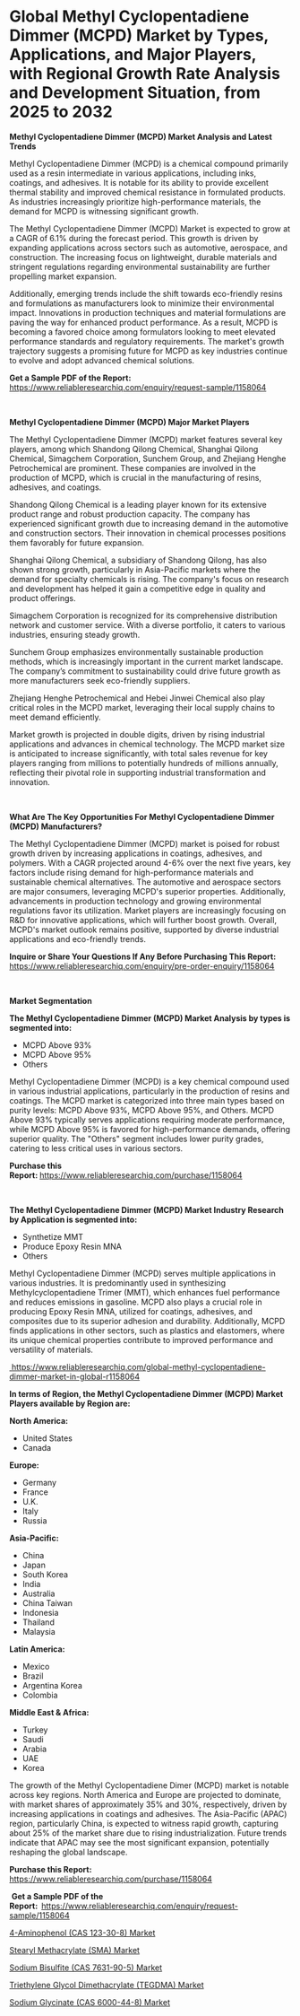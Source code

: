 <p><h1>Global Methyl Cyclopentadiene Dimmer (MCPD) Market by Types, Applications, and Major Players, with Regional Growth Rate Analysis and Development Situation, from 2025 to 2032</h1></p><p><strong>Methyl Cyclopentadiene Dimmer (MCPD) Market Analysis and Latest Trends</strong></p>
<p><p>Methyl Cyclopentadiene Dimmer (MCPD) is a chemical compound primarily used as a resin intermediate in various applications, including inks, coatings, and adhesives. It is notable for its ability to provide excellent thermal stability and improved chemical resistance in formulated products. As industries increasingly prioritize high-performance materials, the demand for MCPD is witnessing significant growth.</p><p>The Methyl Cyclopentadiene Dimmer (MCPD) Market is expected to grow at a CAGR of 6.1% during the forecast period. This growth is driven by expanding applications across sectors such as automotive, aerospace, and construction. The increasing focus on lightweight, durable materials and stringent regulations regarding environmental sustainability are further propelling market expansion. </p><p>Additionally, emerging trends include the shift towards eco-friendly resins and formulations as manufacturers look to minimize their environmental impact. Innovations in production techniques and material formulations are paving the way for enhanced product performance. As a result, MCPD is becoming a favored choice among formulators looking to meet elevated performance standards and regulatory requirements. The market's growth trajectory suggests a promising future for MCPD as key industries continue to evolve and adopt advanced chemical solutions.</p></p>
<p><strong>Get a Sample PDF of the Report:&nbsp;</strong> <a href="https://www.reliableresearchiq.com/enquiry/request-sample/1158064?utm_campaign=1140&utm_medium=2&utm_source=Github&utm_content=ia&utm_term=02042025&utm_id=methyl-cyclopentadiene-dimmer-mcpd">https://www.reliableresearchiq.com/enquiry/request-sample/1158064</a></p>
<p>&nbsp;</p>
<p><strong>Methyl Cyclopentadiene Dimmer (MCPD) Major Market Players</strong></p>
<p><p>The Methyl Cyclopentadiene Dimmer (MCPD) market features several key players, among which Shandong Qilong Chemical, Shanghai Qilong Chemical, Simagchem Corporation, Sunchem Group, and Zhejiang Henghe Petrochemical are prominent. These companies are involved in the production of MCPD, which is crucial in the manufacturing of resins, adhesives, and coatings.</p><p>Shandong Qilong Chemical is a leading player known for its extensive product range and robust production capacity. The company has experienced significant growth due to increasing demand in the automotive and construction sectors. Their innovation in chemical processes positions them favorably for future expansion.</p><p>Shanghai Qilong Chemical, a subsidiary of Shandong Qilong, has also shown strong growth, particularly in Asia-Pacific markets where the demand for specialty chemicals is rising. The company's focus on research and development has helped it gain a competitive edge in quality and product offerings.</p><p>Simagchem Corporation is recognized for its comprehensive distribution network and customer service. With a diverse portfolio, it caters to various industries, ensuring steady growth. </p><p>Sunchem Group emphasizes environmentally sustainable production methods, which is increasingly important in the current market landscape. The company’s commitment to sustainability could drive future growth as more manufacturers seek eco-friendly suppliers.</p><p>Zhejiang Henghe Petrochemical and Hebei Jinwei Chemical also play critical roles in the MCPD market, leveraging their local supply chains to meet demand efficiently.</p><p>Market growth is projected in double digits, driven by rising industrial applications and advances in chemical technology. The MCPD market size is anticipated to increase significantly, with total sales revenue for key players ranging from millions to potentially hundreds of millions annually, reflecting their pivotal role in supporting industrial transformation and innovation.</p></p>
<p>&nbsp;</p>
<p><strong>What Are The Key Opportunities For Methyl Cyclopentadiene Dimmer (MCPD) Manufacturers?</strong></p>
<p><p>The Methyl Cyclopentadiene Dimmer (MCPD) market is poised for robust growth driven by increasing applications in coatings, adhesives, and polymers. With a CAGR projected around 4-6% over the next five years, key factors include rising demand for high-performance materials and sustainable chemical alternatives. The automotive and aerospace sectors are major consumers, leveraging MCPD's superior properties. Additionally, advancements in production technology and growing environmental regulations favor its utilization. Market players are increasingly focusing on R&D for innovative applications, which will further boost growth. Overall, MCPD's market outlook remains positive, supported by diverse industrial applications and eco-friendly trends.</p></p>
<p><strong>Inquire or Share Your Questions If Any Before Purchasing This Report:</strong> <a href="https://www.reliableresearchiq.com/enquiry/pre-order-enquiry/1158064?utm_campaign=1140&utm_medium=2&utm_source=Github&utm_content=ia&utm_term=02042025&utm_id=methyl-cyclopentadiene-dimmer-mcpd">https://www.reliableresearchiq.com/enquiry/pre-order-enquiry/1158064</a></p>
<p>&nbsp;</p>
<p><strong>Market Segmentation</strong></p>
<p><strong>The Methyl Cyclopentadiene Dimmer (MCPD) Market Analysis by types is segmented into:</strong></p>
<p><ul><li>MCPD Above 93%</li><li>MCPD Above 95%</li><li>Others</li></ul></p>
<p><p>Methyl Cyclopentadiene Dimmer (MCPD) is a key chemical compound used in various industrial applications, particularly in the production of resins and coatings. The MCPD market is categorized into three main types based on purity levels: MCPD Above 93%, MCPD Above 95%, and Others. MCPD Above 93% typically serves applications requiring moderate performance, while MCPD Above 95% is favored for high-performance demands, offering superior quality. The "Others" segment includes lower purity grades, catering to less critical uses in various sectors.</p></p>
<p><strong>Purchase this Report:&nbsp;</strong><a href="https://www.reliableresearchiq.com/purchase/1158064?utm_campaign=1140&utm_medium=2&utm_source=Github&utm_content=ia&utm_term=02042025&utm_id=methyl-cyclopentadiene-dimmer-mcpd">https://www.reliableresearchiq.com/purchase/1158064</a></p>
<p>&nbsp;</p>
<p><strong>The Methyl Cyclopentadiene Dimmer (MCPD) Market Industry Research by Application is segmented into:</strong></p>
<p><ul><li>Synthetize MMT</li><li>Produce Epoxy Resin MNA</li><li>Others</li></ul></p>
<p><p>Methyl Cyclopentadiene Dimmer (MCPD) serves multiple applications in various industries. It is predominantly used in synthesizing Methylcyclopentadiene Trimer (MMT), which enhances fuel performance and reduces emissions in gasoline. MCPD also plays a crucial role in producing Epoxy Resin MNA, utilized for coatings, adhesives, and composites due to its superior adhesion and durability. Additionally, MCPD finds applications in other sectors, such as plastics and elastomers, where its unique chemical properties contribute to improved performance and versatility of materials.</p></p>
<p><a href="https://www.reliableresearchiq.com/global-methyl-cyclopentadiene-dimmer-market-in-global-r1158064?utm_campaign=1140&utm_medium=2&utm_source=Github&utm_content=ia&utm_term=02042025&utm_id=methyl-cyclopentadiene-dimmer-mcpd">&nbsp;https://www.reliableresearchiq.com/global-methyl-cyclopentadiene-dimmer-market-in-global-r1158064</a></p>
<p><strong>In terms of Region, the Methyl Cyclopentadiene Dimmer (MCPD) Market Players available by Region are:</strong></p>
<p>
    <p> <strong> North America: </strong>
        <ul>
            <li>United States</li>
            <li>Canada</li>
        </ul>
        </p> 
    <p> <strong> Europe: </strong>
        <ul>
            <li>Germany</li>
            <li>France</li>
            <li>U.K.</li>
            <li>Italy</li>
            <li>Russia</li>
        </ul>
        </p> 
    <p> <strong> Asia-Pacific: </strong>
        <ul>
            <li>China</li>
            <li>Japan</li>
            <li>South Korea</li>
            <li>India</li>
            <li>Australia</li>
            <li>China Taiwan</li>
            <li>Indonesia</li>
            <li>Thailand</li>
            <li>Malaysia</li>
        </ul>
        </p> 
    <p> <strong> Latin America: </strong>
        <ul>
            <li>Mexico</li>
            <li>Brazil</li>
            <li>Argentina Korea</li>
            <li>Colombia</li>
        </ul>
        </p> 
    <p> <strong> Middle East & Africa: </strong>
        <ul>
            <li>Turkey</li>
            <li>Saudi</li>
            <li>Arabia</li>
            <li>UAE</li>
            <li>Korea</li>
        </ul>
    </p>
    </p>
<p><p>The growth of the Methyl Cyclopentadiene Dimer (MCPD) market is notable across key regions. North America and Europe are projected to dominate, with market shares of approximately 35% and 30%, respectively, driven by increasing applications in coatings and adhesives. The Asia-Pacific (APAC) region, particularly China, is expected to witness rapid growth, capturing about 25% of the market share due to rising industrialization. Future trends indicate that APAC may see the most significant expansion, potentially reshaping the global landscape.</p></p>
<p><strong>Purchase this Report: </strong><a href="https://www.reliableresearchiq.com/purchase/1158064?utm_campaign=1140&utm_medium=2&utm_source=Github&utm_content=ia&utm_term=02042025&utm_id=methyl-cyclopentadiene-dimmer-mcpd">https://www.reliableresearchiq.com/purchase/1158064</a></p>
<p>&nbsp;<strong>Get a Sample PDF of the Report:&nbsp;&nbsp;</strong><a href="https://www.reliableresearchiq.com/enquiry/request-sample/1158064?utm_campaign=1140&utm_medium=2&utm_source=Github&utm_content=ia&utm_term=02042025&utm_id=methyl-cyclopentadiene-dimmer-mcpd">https://www.reliableresearchiq.com/enquiry/request-sample/1158064</a></p>
<p><strong></strong></p>
<p><p><a href="https://github.com/lotoahshaiek/Market-Research-Report-List-1/blob/main/4-aminophenol-cas-123-30-8-market.md?utm_campaign=1140&utm_medium=2&utm_source=Github&utm_content=ia&utm_term=02042025&utm_id=methyl-cyclopentadiene-dimmer-mcpd">4-Aminophenol (CAS 123-30-8) Market</a></p><p><a href="https://github.com/muskoaizahfi/Market-Research-Report-List-1/blob/main/stearyl-methacrylate-sma-market.md?utm_campaign=1140&utm_medium=2&utm_source=Github&utm_content=ia&utm_term=02042025&utm_id=methyl-cyclopentadiene-dimmer-mcpd">Stearyl Methacrylate (SMA) Market</a></p><p><a href="https://github.com/ryantindyaiz/Market-Research-Report-List-1/blob/main/sodium-bisulfite-cas-7631-90-5-market.md?utm_campaign=1140&utm_medium=2&utm_source=Github&utm_content=ia&utm_term=02042025&utm_id=methyl-cyclopentadiene-dimmer-mcpd">Sodium Bisulfite (CAS 7631-90-5) Market</a></p><p><a href="https://github.com/motosyuliq/Market-Research-Report-List-1/blob/main/triethylene-glycol-dimethacrylate-tegdma-market.md?utm_campaign=1140&utm_medium=2&utm_source=Github&utm_content=ia&utm_term=02042025&utm_id=methyl-cyclopentadiene-dimmer-mcpd">Triethylene Glycol Dimethacrylate (TEGDMA) Market</a></p><p><a href="https://github.com/thapabylers2/Market-Research-Report-List-1/blob/main/sodium-glycinate-cas-6000-44-8-market.md?utm_campaign=1140&utm_medium=2&utm_source=Github&utm_content=ia&utm_term=02042025&utm_id=methyl-cyclopentadiene-dimmer-mcpd">Sodium Glycinate (CAS 6000-44-8) Market</a></p></p>